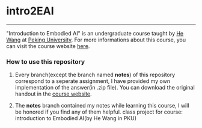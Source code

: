 # intro2EAI
---

"Introduction to Embodied AI" is an undergraduate course taught by [He Wang](https://hughw19.github.io/) at [Peking University](https://www.pku.edu.cn). For more informations about this course, you can visit the course website [here](https://pku-epic.github.io/Intro2EAI_2025/).

### How to use this repository

1. Every branch(except the branch named __notes__) of this repository correspond to a seperate assignment, I have provided my own implementation of the answer(in .zip file). You can download the original handout in the [course website](https://pku-epic.github.io/Intro2EAI_2025/).

2. The __notes__ branch contained my notes while learning this course, I will be honored if you find any of them helpful.
class project for course: introduction to Embodied AI(by He Wang in PKU)
